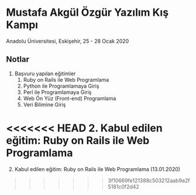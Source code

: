 # Mustafa Akgül Özgür Yazılım Kış Kampı

Anadolu Üniversitesi, Eskişehir, 25 - 28 Ocak 2020


## Notlar

1. Başvuru yapılan eğitimler
   1. Ruby on Rails ile Web Programlama
   2. Python ile Programlamaya Giriş
   3. Perl ile Programlamaya Giriş
   4. Web Ön Yüz (Front-end) Programlama
   5. Veri Bilimine Giriş

<<<<<<< HEAD
2. Kabul edilen eğitim: Ruby on Rails ile Web Programlama
=======
2. Kabul edilen eğitim: Ruby on Rails ile Web Programlama (13.01.2020)
>>>>>>> 3f10669fe121388c503212aab9a2f5181c0f2d42

